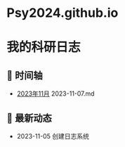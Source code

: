 # Psy2024.github.io
# 我的科研日志

## 📅 时间轴
- [2023年11月](2023-11.md)
2023-11-07.md
## 📌 最新动态
- 2023-11-05 创建日志系统
